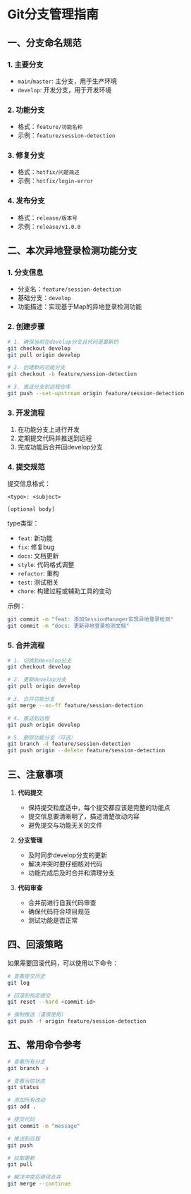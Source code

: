 # Git分支管理指南

## 一、分支命名规范

### 1. 主要分支
- `main`/`master`: 主分支，用于生产环境
- `develop`: 开发分支，用于开发环境

### 2. 功能分支
- 格式：`feature/功能名称`
- 示例：`feature/session-detection`

### 3. 修复分支
- 格式：`hotfix/问题简述`
- 示例：`hotfix/login-error`

### 4. 发布分支
- 格式：`release/版本号`
- 示例：`release/v1.0.0`

## 二、本次异地登录检测功能分支

### 1. 分支信息
- 分支名：`feature/session-detection`
- 基础分支：`develop`
- 功能描述：实现基于Map的异地登录检测功能

### 2. 创建步骤
```bash
# 1. 确保当前在develop分支且代码是最新的
git checkout develop
git pull origin develop

# 2. 创建新的功能分支
git checkout -b feature/session-detection

# 3. 推送分支到远程仓库
git push --set-upstream origin feature/session-detection
```

### 3. 开发流程
1. 在功能分支上进行开发
2. 定期提交代码并推送到远程
3. 完成功能后合并回develop分支

### 4. 提交规范
提交信息格式：
```
<type>: <subject>

[optional body]
```

type类型：
- `feat`: 新功能
- `fix`: 修复bug
- `docs`: 文档更新
- `style`: 代码格式调整
- `refactor`: 重构
- `test`: 测试相关
- `chore`: 构建过程或辅助工具的变动

示例：
```bash
git commit -m "feat: 添加SessionManager实现异地登录检测"
git commit -m "docs: 更新异地登录检测文档"
```

### 5. 合并流程
```bash
# 1. 切换到develop分支
git checkout develop

# 2. 更新develop分支
git pull origin develop

# 3. 合并功能分支
git merge --no-ff feature/session-detection

# 4. 推送到远程
git push origin develop

# 5. 删除功能分支（可选）
git branch -d feature/session-detection
git push origin --delete feature/session-detection
```

## 三、注意事项

1. **代码提交**
   - 保持提交粒度适中，每个提交都应该是完整的功能点
   - 提交信息要清晰明了，描述清楚改动内容
   - 避免提交与功能无关的文件

2. **分支管理**
   - 及时同步develop分支的更新
   - 解决冲突时要仔细核对代码
   - 功能完成后及时合并和清理分支

3. **代码审查**
   - 合并前进行自我代码审查
   - 确保代码符合项目规范
   - 测试功能是否正常

## 四、回滚策略

如果需要回滚代码，可以使用以下命令：

```bash
# 查看提交历史
git log

# 回滚到指定提交
git reset --hard <commit-id>

# 强制推送（谨慎使用）
git push -f origin feature/session-detection
```

## 五、常用命令参考

```bash
# 查看所有分支
git branch -a

# 查看当前状态
git status

# 添加所有改动
git add .

# 提交代码
git commit -m "message"

# 推送到远程
git push

# 拉取更新
git pull

# 解决冲突后继续合并
git merge --continue
``` 